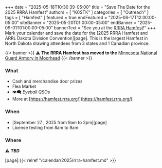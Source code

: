 +++
date = "2025-05-18T10:30:39-05:00"
title = "Save The Date for the 2025 RRRA Hamfest"
authors = [ "K0STK" ]
categories = [ "Outreach" ]
tags = [ "Hamfest" ]
featured = true
endFeatured = "2025-06-17T12:00:00-05:00"
siteBanner = "2025-05-20T01:00:00-05:00"
endBanner = "2025-09-01T01:00:00-05:00"
bannerText = "See you at the [RRRA Hamfest](https://hamfest.rrra.org)!"
+++
Mark your calendar and save the date for the
[2025 RRRA Hamfest and ARRL Dakota Division Convention][page]. This is the
largest Hamfest in North Dakota drawing attendees from 3 states and 1
Canadian province.

{{< banner >}}
:warning: **The RRRA Hamfest has moved to the**
[Minnesota National Guard Armory in Moorhead](/places/moorhead-ng-armory/)
{{< /banner >}}

<!--more-->

### What

* Cash and merchandise door prizes
* Flea Market
* :eye_speech_bubble: *Eyeball QSOs*
* More at [https://hamfest.rrra.org/](https://hamfest.rrra.org/)

### When

* [September 27 , 2025 from 9am to 2pm][page]
* License testing from 8am to 9am

### Where

:warning: ***TBD***

[page]:{{< relref "/calendar/2025/rrra-hamfest.md" >}}
